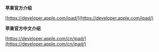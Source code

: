 **苹果官方介绍**

[https://developer.apple.com/ipad/](https://developer.apple.com/ipad/)

**苹果官方中文介绍**

[https://developer.apple.com/cn/ipad/](https://developer.apple.com/cn/ipad/)

